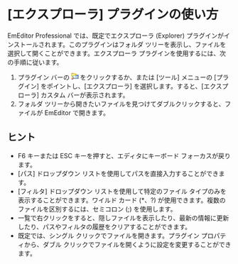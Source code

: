 # \[エクスプローラ\] プラグインの使い方

EmEditor Professional では、既定でエクスプローラ (Explorer) プラグインがインストールされます。このプラグインはフォルダ ツリーを表示し、ファイルを選択して開くことができます。エクスプローラ プラグインを使用するには、次の手順に従います。

1. プラグイン バーの ![エクスプローラ](../../images/plugin_explorer.png) をクリックするか、または \[ツール\] メニューの \[プラグイン\] をポイントし、\[エクスプローラ\] を選択します。すると、\[エクスプローラ\] カスタム バーが表示されます。
2. フォルダ ツリーから開きたいファイルを見つけてダブルクリックすると、ファイルが EmEditor で開きます。

## ヒント

- F6 キーまたは ESC キーを押すと、エディタにキーボード フォーカスが戻ります。
- \[パス\] ドロップダウン リストを使用してパスを直接入力することができます。
- \[フィルタ\] ドロップダウン リストを使用して特定のファイル タイプのみを表示することができます。ワイルド カード (\*、?) が使用できます。複数のファイルを区別するには、セミコロン (;) を使用します。
- 一覧で右クリックをすると、隠しファイルを表示したり、最新の情報に更新したり、パスやフィルタの履歴をクリアすることができます。
- 既定では、シングル クリックでファイルを開きます。プラグイン プロパティから、ダブル クリックでファイルを開くように設定を変更することができます。
